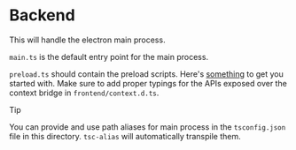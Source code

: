 # Backend

This will handle the electron main process.

`main.ts` is the default entry point for the main process.

`preload.ts` should contain the preload scripts. Here's [something](https://www.electronjs.org/docs/latest/tutorial/tutorial-preload) to get you started with. Make sure to add proper typings for the APIs exposed over the context bridge in `frontend/context.d.ts`.

> [!TIP]
> You can provide and use path aliases for main process in the `tsconfig.json` file in this directory. `tsc-alias` will automatically transpile them.
